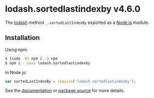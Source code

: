 # lodash.sortedlastindexby v4.6.0

The [lodash](https://lodash.com/) method `_.sortedLastIndexBy` exported as a [Node.js](https://nodejs.org/) module.

## Installation

Using npm:
```bash
$ {sudo -H} npm i -g npm
$ npm i --save lodash.sortedlastindexby
```

In Node.js:
```js
var sortedLastIndexBy = require('lodash.sortedlastindexby');
```

See the [documentation](https://lodash.com/docs#sortedLastIndexBy) or [package source](https://github.com/lodash/lodash/blob/4.6.0-npm-packages/lodash.sortedlastindexby) for more details.
